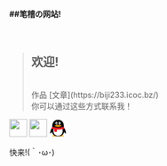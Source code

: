 <script>document.title="笔稽DE网站"</script>
<link rel="shroticon" href="/favicon.ico">

**##笔稽の网站!**

<br>

>## 欢迎!
>
><br>
>作品
>[文章](https://biji233.icoc.bz/)
><br>
>你可以通过这些方式联系我！
><br><link rel="stylesheet" type="text/css" href="/files/css/a.css" />
><link rel="stylesheet" type="text/css" href="/files/css/m.css" />

<div class="m">
<a href="https://space.bilibili.com/202673925" target="_blank" alt="笔稽菌DEBilibili" title="Bilibili"><img src="https://bilibili.com/favicon.ico" height="32" width="32"></a>
<a href="https://github.com/hsz75" target="_blank" alt="Github" title="Github"><img src="https://github.com/favicon.ico" height="32" width="32"></a>
<a target="_blank" href="https://jq.qq.com/?_wv=1027&k=3UC9IdVi"><img src="/files/image/qqlogo.png" height="32" width="32" alt="QQ群" title="笔稽DE小屋(QQ群)"></a>
<p style="font-size:2.33">快来!(｀･ω･)</p>
</div>
<style>
footer{
}
.site-footer-credits{
}
</style>